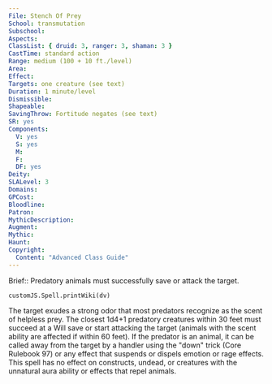 ```yaml
---
File: Stench Of Prey
School: transmutation
Subschool: 
Aspects: 
ClassList: { druid: 3, ranger: 3, shaman: 3 }
CastTime: standard action
Range: medium (100 + 10 ft./level)
Area: 
Effect: 
Targets: one creature (see text)
Duration: 1 minute/level
Dismissible: 
Shapeable: 
SavingThrow: Fortitude negates (see text)
SR: yes
Components:
  V: yes
  S: yes
  M: 
  F: 
  DF: yes
Deity: 
SLALevel: 3
Domains: 
GPCost: 
Bloodline: 
Patron: 
MythicDescription: 
Augment: 
Mythic: 
Haunt: 
Copyright:
  Content: "Advanced Class Guide"
---
```

Brief:: Predatory animals must successfully save or attack the target.

```dataviewjs
customJS.Spell.printWiki(dv)
```

The target exudes a strong odor that most predators recognize as the scent of helpless prey. The closest 1d4+1 predatory creatures within 30 feet must succeed at a Will save or start attacking the target (animals with the scent ability are affected if within 60 feet). If the predator is an animal, it can be called away from the target by a handler using the "down" trick (Core Rulebook 97) or any effect that suspends or dispels emotion or rage effects.  This spell has no effect on constructs, undead, or creatures with the unnatural aura ability or effects that repel animals.
